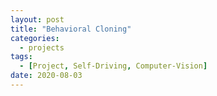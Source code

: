 ```yaml
---
layout: post
title: "Behavioral Cloning"
categories:
  - projects
tags:
  - [Project, Self-Driving, Computer-Vision]
date: 2020-08-03
---
```

